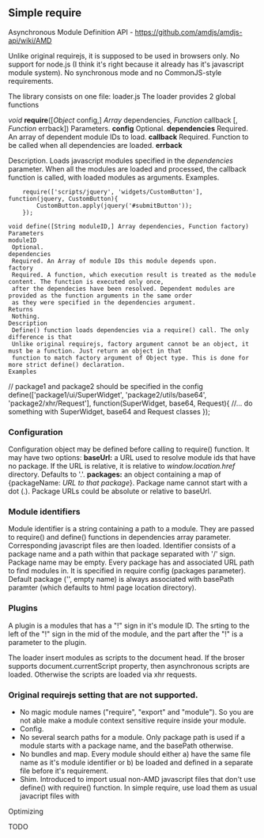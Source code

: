 ## Simple require

Asynchronous Module Definition API - https://github.com/amdjs/amdjs-api/wiki/AMD

Unlike original requirejs, it is supposed to be used in browsers only. No support for node.js (I think it's right because it already has
it's javascript module system).
No synchronous mode and no CommonJS-style requirements.

The library consists on one file: loader.js
The loader provides 2 global functions


_void_ **require**([_Object_ config,] _Array_ dependencies, _Function_ callback [, _Function_ errback])
Parameters.
**config**
 Optional.
**dependencies**
 Required. An array of dependent module IDs to load.
**callback**
  Required. Function to be called when all dependencies are loaded.
**errback**

Description.
Loads javascript modules specified in the _dependencies_ parameter. When all the modules
are loaded and processed, the callback function is called, with loaded modules as arguments.
Examples.
```
	require(['scripts/jquery', 'widgets/CustomButton'], function(jquery, CustomButton){
		CustomButton.apply(jquery('#submitButton'));
	});
```
```
void define([String moduleID,] Array dependencies, Function factory)
Parameters
moduleID
 Optional.
dependencies
 Required. An Array of module IDs this module depends upon.
factory
 Required. A function, which execution result is treated as the module content. The function is executed only once,
 after the dependecies have been resolved. Dependent modules are provided as the function arguments in the same order
 as they were specified in the dependencies argument.
Returns
 Nothing.
Description
 Define() function loads dependencies via a require() call. The only difference is that
 Unlike original requirejs, factory argument cannot be an object, it must be a function. Just return an object in that
 function to match factory argument of Object type. This is done for more strict define() declaration.
Examples
```
// package1 and package2 should be specified in the config
define(['package1/ui/SuperWidget', 'package2/utils/base64', 'package2/xhr/Request'],
 function(SuperWidget, base64, Request){
 //... do something with SuperWidget, base64 and Request classes
});

### Configuration
Configuration object may be defined before calling to require() function. It may have two options:
**baseUrl:** a URL used to resolve module ids that have no package. If the URL is relative, it is relative to _window.location.href_ directory.
Defaults to '.'.
**packages:** an object containing a map of {packageName: _URL to that package_}. Package name cannot start with a dot (.).
Package URLs could  be absolute or relative to baseUrl.

### Module identifiers
Module identifier is a string containing a path to a module. They are passed to require() and define() functions in
dependencies array parameter. Corresponding javascript files are then loaded.
Identifier consists of a package name and a path within that package separated with '/' sign. Package name may be empty.
Every package has and associated URL path to find modules in. It is specified in require config (packages parameter).
Default package ('', empty name) is always associated with basePath paramter (which defaults to html page location directory).

### Plugins
A plugin is a modules that has a "!" sign in it's module ID. The srting to the left of the "!"
sign in the mid of the module, and the part after the "!" is a parameter to the plugin.

The loader insert modules as scripts to the document head. If the broser supports document.currentScript property,
then asynchronous scripts are loaded. Otherwise the scripts are loaded via xhr requests.

### Original requirejs setting that are not supported.
* No magic module names ("require", "export" and "module"). So you are not able make a module context sensitive
require inside your module.
* Config.
* No several search paths for a module. Only package path is used if a module starts with a package name, and the basePath
otherwise.
* No bundles and map. Every module should either a) have the same file name as it's module identifier or b) be loaded and defined in a
separate file before it's requirement.
* Shim.
Introduced to import usual non-AMD javascript files that don't use define() with require() function.
In simple require, use load them as usual javacript files with <sript src="noDefineFile"></script>


Optimizing

TODO